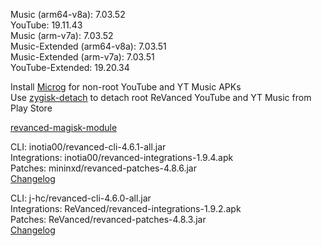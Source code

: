 Music (arm64-v8a): 7.03.52  
YouTube: 19.11.43  
Music (arm-v7a): 7.03.52  
Music-Extended (arm64-v8a): 7.03.51  
Music-Extended (arm-v7a): 7.03.51  
YouTube-Extended: 19.20.34  

Install [Microg](https://github.com/ReVanced/GmsCore/releases) for non-root YouTube and YT Music APKs  
Use [zygisk-detach](https://github.com/j-hc/zygisk-detach) to detach root ReVanced YouTube and YT Music from Play Store  

[revanced-magisk-module](https://github.com/j-hc/revanced-magisk-module)
  
CLI: inotia00/revanced-cli-4.6.1-all.jar  
Integrations: inotia00/revanced-integrations-1.9.4.apk  
Patches: mininxd/revanced-patches-4.8.6.jar  
[Changelog](https://github.com/mininxd/revanced-patches/releases/tag/test-1.1)

CLI: j-hc/revanced-cli-4.6.0-all.jar  
Integrations: ReVanced/revanced-integrations-1.9.2.apk  
Patches: ReVanced/revanced-patches-4.8.3.jar  
[Changelog](https://github.com/ReVanced/revanced-patches/releases/tag/v4.8.3)  
